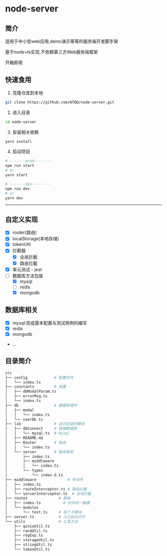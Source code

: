 # node-server

## 简介
适用于中小型web应用,demo演示等等的服务端开发脚手架

基于node+ts实现,不依赖第三方Web服务端框架

开箱即用
## 快速食用
1. 克隆仓库到本地
```sh
git clone https://github.com/ATQQ/node-server.git
```

2. 进入目录
```sh
cd node-server
```

3. 安装相关依赖
```sh
yarn install
```

4. 启动项目
```sh
# -------prod--------
npm run start
# or
yarn start

# -------dev--------
npm run dev
# or
yarn dev
```
---

## 自定义实现
* [x] router(路由)
* [x] localStorage(本地存储)
* [x] tokenUtil
* [x] 拦截器
  * [x] 全局拦截
  * [x] 路由拦截
* [x] 单元测试 - jest
* [ ] 数据库方法包装
  * [x] mysql
  * [ ] redis
  * [x] mongodb

## 数据库相关
* [x] mysql:完成基本配置与测试用例的编写
* [x] redis
* [x] mongodb
* ...

## 目录简介

```sh
src
├── config            # 配置文件
│   └── index.ts
├── constants         # 常量
│   ├── dbModalParam.ts
│   ├── errorMsg.ts
│   └── index.ts
├── db                # 数据库操作
│   ├── modal
│   │   └── index.ts
│   └── userDb.ts
├── lib               # 自己封装的模块
│   ├── dbConnect     # 链接数据库
│   │   └── mysql.ts  # mysql
│   ├── README.md     
│   ├── Router        # 路由
│   │   └── index.ts
│   └── server        # 服务框架
│       ├── index.ts
│       ├── middleware
│       │   └── index.ts
│       └── types
│           └── index.d.ts
├── middleware              # 中间件
│   ├── index.ts
│   ├── routeInterceptor.ts # 路由拦截
│   └── serverInterceptor.ts  # 全局拦截
├── routes              # 路由
│   ├── index.ts          # 对外统一暴露
│   └── modules 
│       └── test.ts     # 各个子模块
├── server.ts           # 入口启动文件
└── utils               # 工具方法
    ├── qiniuUtil.ts
    ├── randUtil.ts
    ├── regExp.ts
    ├── storageUtil.ts
    ├── stringUtil.ts
    └── tokenUtil.ts
```
